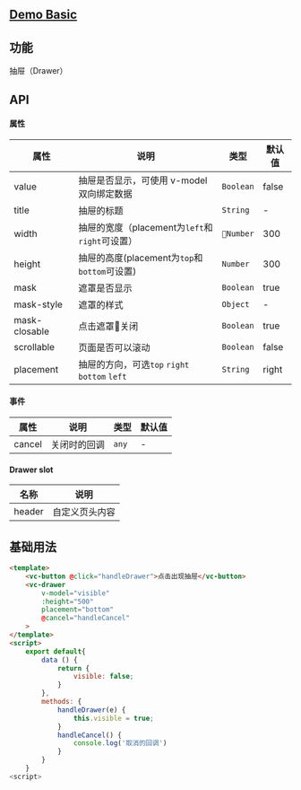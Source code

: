 ## [Demo Basic](https://wya-team.github.io/wya-vc/dist/web/drawer/basic.html)
## 功能
抽屉（Drawer）

## API

#### 属性

属性 | 说明 | 类型 | 默认值
---|---|---|---
value | 抽屉是否显示，可使用 v-model 双向绑定数据 | `Boolean` | false
title | 抽屉的标题 | `String` | -
width | 抽屉的宽度（placement为`left`和`right`可设置）| `Number` | 300
height | 抽屉的高度(placement为`top`和`bottom`可设置) | `Number` | 300
mask | 遮罩是否显示 | `Boolean` | true 
mask-style | 遮罩的样式 | `Object` | -
mask-closable | 点击遮罩关闭 | `Boolean` | true
scrollable | 页面是否可以滚动 | `Boolean` | false
placement | 抽屉的方向，可选`top` `right` `bottom` `left` | `String` | right


#### 事件

属性 | 说明 | 类型 | 默认值
---|---|---|---
cancel | 关闭时的回调 | `any` | -

#### Drawer slot

名称 | 说明
--- | ---|
header | 自定义页头内容

## 基础用法

```html
<template>
    <vc-button @click="handleDrawer">点击出现抽屉</vc-button>
    <vc-drawer
        v-model="visible"
        :height="500"
        placement="bottom"
        @cancel="handleCancel"
    > 
</template>
<script>
    export default{
        data () {
            return {
                visible: false;
            }
        },
        methods: {
            handleDrawer(e) {
                this.visible = true;
            }
            handleCancel() {
                console.log('取消的回调')
            }
        }
    }
<script>
```